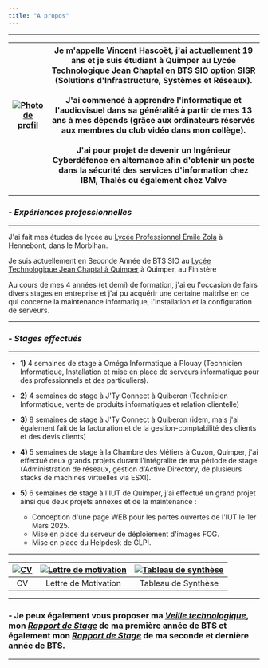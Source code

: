```yaml
---
title: "A propos"
---
```

***
|[![Photo de profil](https://vhascoet-pro.github.io/portfolio-bts.github.io/pics/photo.jpg)](https://vhascoet-pro.github.io/portfolio-bts.github.io/pics/photo.jpg)|Je m'appelle Vincent Hascoët, j'ai actuellement 19 ans et je suis étudiant à Quimper au Lycée Technologique Jean Chaptal en BTS SIO option SISR (Solutions d'Infrastructure, Systèmes et Réseaux).<br><br>J'ai commencé à apprendre l'informatique et l'audiovisuel dans sa généralité à partir de mes 13 ans à mes dépends (grâce aux ordinateurs réservés aux membres du club vidéo dans mon collège).<br><br>J'ai pour projet de devenir un Ingénieur Cyberdéfence en alternance afin d'obtenir un poste dans la sécurité des services d'information chez IBM, Thalès ou également chez Valve|
|:---:|:---:|

***
### - _Expériences professionnelles_
***
J'ai fait mes études de lycée au [Lycée Professionnel Émile Zola](https://www.lpzola56.com/) à Hennebont, dans le Morbihan.

Je suis actuellement en Seconde Année de BTS SIO au [Lycée Technologique Jean Chaptal à Quimper](https://www.lycee-chaptal.fr) à Quimper, au Finistère

Au cours de mes 4 années (et demi) de formation, j'ai eu l'occasion de fairs divers stages en entreprise et j'ai pu acquérir une certaine maitrîse en ce qui concerne la maintenance informatique, l'installation et la configuration de serveurs.
***
### - _Stages effectués_
***
- **1)** 4 semaines de stage à Oméga Informatique à Plouay (Technicien Informatique, Installation et mise en place de serveurs informatique pour des professionnels et des particuliers).

- **2)** 4 semaines de stage à J'Ty Connect à Quiberon (Technicien Informatique, vente de produits informatiques et relation clientelle)

- **3)** 8 semaines de stage à J'Ty Connect à Quiberon (idem, mais j'ai également fait de la facturation et de la gestion-comptabilité des clients et des devis clients)

- **4)** 5 semaines de stage à la Chambre des Métiers à Cuzon, Quimper, j'ai effectué deux grands projets durant l'intégralité de ma période de stage (Administration de réseaux, gestion d'Active Directory, de plusieurs stacks de machines virtuelles via ESXI).

- **5)** 6 semaines de stage à l'IUT de Quimper, j'ai effectué un grand projet ainsi que deux projets annexes et de la maintenance : 
    - Conception d'une page WEB pour les portes ouvertes de l'IUT le 1er Mars 2025.
    - Mise en place du serveur de déploiement d'images FOG.
    - Mise en place du Helpdesk de GLPI.
***

|<div align="center">[![CV](https://vhascoet-pro.github.io/portfolio-bts.github.io/pics/pdf.png)](https://vhascoet-pro.github.io/portfolio-bts.github.io/docs/CV_Vincent_Hascoet.pdf)</div>|<div align="center">[![Lettre de motivation](https://vhascoet-pro.github.io/portfolio-bts.github.io/pics/pdf.png)](https://vhascoet-pro.github.io/portfolio-bts.github.io/docs/Lettre_de_Motivation_Vincent_Hascoet.pdf)</div>|<div align="center">[![Tableau de synthèse](https://vhascoet-pro.github.io/portfolio-bts.github.io/pics/pdf.png)](https://vhascoet-pro.github.io/portfolio-bts.github.io/docs/BTS_SIO_-_Tableau_de_synthese_-_Hascoet_Vincent.pdf)</div>|
|:---:|:---:|:---:|
|CV|Lettre de Motivation|Tableau de Synthèse|
***
### - Je peux également vous proposer ma _[Veille technologique](https://vhascoet-pro.github.io/portfolio-bts.github.io/veille/veille)_, mon _[Rapport de Stage](https://vhascoet-pro.github.io/portfolio-bts.github.io/rds1/rds1_1)_ de ma première année de BTS et également mon _[Rapport de Stage](https://vhascoet-pro.github.io/portfolio-bts.github.io/rds2/rds2_1)_ de ma seconde et dernière année de BTS.
***